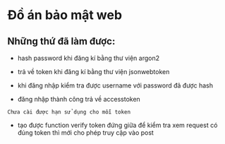 # Đồ án bảo mật web
## Những thứ đã làm được:
- hash password khi đăng kí bằng thư viện argon2

- trả về token khi đăng kí bằng thư viện jsonwebtoken

- khi đăng nhập kiểm tra được username với password đã được hash

- đăng nhập thành công trả về accesstoken

```
Chưa cài được hạn sử dụng cho mỗi token
```

- tạo được function verify token đứng giữa để kiểm tra xem request có đúng token thì mới cho phép truy cập vào post